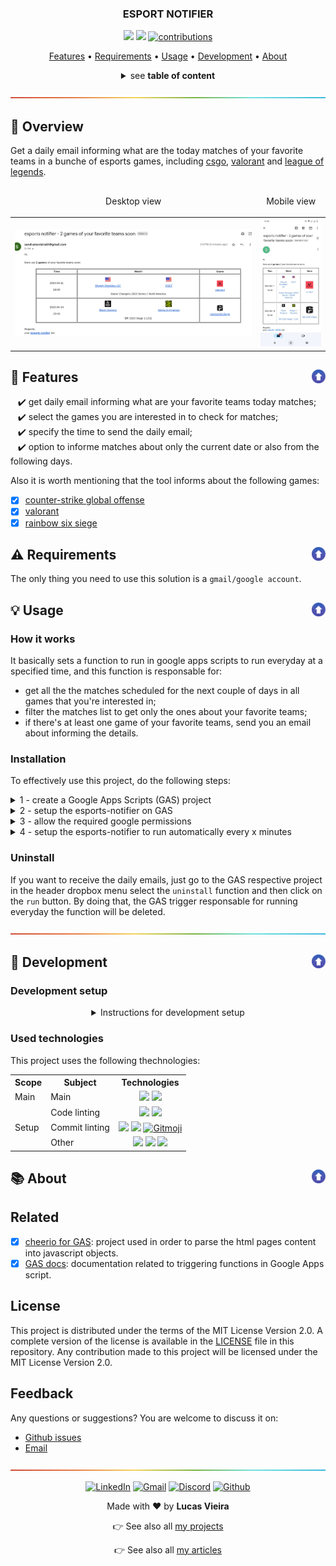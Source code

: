 <a name="TOC"></a>

<h3 align="center">
  ESPORT NOTIFIER
</h3>

<div align="center">
  <a href="https://nodejs.org/en/"><img src="https://img.shields.io/badge/made%20with-node-1f425f?logo=node.js&.svg" /></a>
  <a href="https://www.google.com/script/start/"><img src="https://img.shields.io/badge/apps%20script-4285F4?logo=google&logoColor=white" /></a>
  <a href="https://github.com/lucasvtiradentes/esports-notifier#contributing"><img src="https://img.shields.io/badge/contributions-welcome-brightgreen.svg?style=flat" alt="contributions" /></a>
</div>

<p align="center">
  <a href="#dart-features">Features</a> • <a href="#warning-requirements">Requirements</a> • <a href="#bulb-usage">Usage</a> • <a href="#wrench-development">Development</a>  • <a href="#books-about">About</a>
</p>

<details>
  <summary align="center"><span>see <b>table of content</b></span></summary>
  <p align="center">
    <ul>
      <!-- <li><a href="#trumpet-overview">Overview</a></li> -->
      <!-- <li><a href="#pushpin-table-of-contents">TOC</a></li> -->
      <li><a href="#dart-features">Features</a></li>
      <li><a href="#warning-requirements">Requirements</a></li>
      <li>
        <a href="#bulb-usage">Usage</a>
        <ul>
          <li><a href="#how-it-works">How it works?</a></li>
          <li><a href="#installation">Installation</a></li>
          <li><a href="#uninstall">Uninstall</a></li>
        </ul>
      </li>
      <li>
        <a href="#wrench-development">Development</a>
        <ul>
          <li><a href="#development-setup">Development setup</a></li>
          <li><a href="#used-technologies">Used technologies</a></li>
        </ul>
      </li>
      <li>
        <a href="#books-about">About</a>
        <ul>
          <li><a href="#related">Related</a></li>
          <li><a href="#license">License</a></li>
          <li><a href="#feedback">Feedback</a></li>
        </ul>
      </li>
    </ul>
  </p>
</details>

<a href="#"><img src="./.github/images/divider.png" /></a>

## :trumpet: Overview

Get a daily email informing what are the today matches of your favorite teams in a bunche of esports games, including [csgo](https://www.counter-strike.net/), [valorant](https://playvalorant.com/) and [league of legends](https://www.leagueoflegends.com/).

<div align="center">
  <table align="center">
    <thead>
      <tr>
        <td><p align="center">Desktop view</p></td>
        <td><p align="center">Mobile view</p></td>
      </tr>
    </thead>
    <tbody>
      <tr>
        <td><img width="100%" src="./.github/images/desktop.png"></td>
        <td><img width="200px" src="./.github/images/mobile.jpeg"></td>
      </tr>
    </tbody>
 </table>
</div>

## :dart: Features<a href="#TOC"><img align="right" src="./.github/images/up_arrow.png" width="22"></a>

&nbsp;&nbsp;&nbsp;✔️ get daily email informing what are your favorite teams today matches;<br>
&nbsp;&nbsp;&nbsp;✔️ select the games you are interested in to check for matches;<br>
&nbsp;&nbsp;&nbsp;✔️ specify the time to send the daily email;<br>
&nbsp;&nbsp;&nbsp;✔️ option to informe matches about only the current date or also from the following days.<br>

Also it is worth mentioning that the tool informs about the following games:

- [x] [counter-strike global offense](https://liquipedia.net/counterstrike/Liquipedia:Matches)
- [x] [valorant](https://www.vlr.gg/matches)
- [x] [rainbow six siege](https://siege.gg/matches)
<!-- - [ ] overwatch 2
- [ ] dota 2
- [ ] league of legends
- [ ] free fire
- [ ] rocket league
- [ ] call of duty -->

## :warning: Requirements<a href="#TOC"><img align="right" src="./.github/images/up_arrow.png" width="22"></a>

The only thing you need to use this solution is a `gmail/google account`.

## :bulb: Usage<a href="#TOC"><img align="right" src="./.github/images/up_arrow.png" width="22"></a>

### How it works

It basically sets a function to run in google apps scripts to run everyday at a specified time, and this function is responsable for:

- get all the the matches scheduled for the next couple of days in all games that you're interested in;
- filter the matches list to get only the ones about your favorite teams;
- if there's at least one game of your favorite teams, send you an email about informing the details.

### Installation

To effectively use this project, do the following steps:

<details>
  <summary>1 - create a Google Apps Scripts (GAS) project</summary>
  <div>
    <br>
    <p>Go to the <a href="">google apps script</a> and create a new project by clicking in the button showed in the next image.<br>
    It would be a good idea to rename the project to something like "esports-notifier".</p>
    <p align="center"><img width="500" src="./.github/images/tutorial/tut2.png" /></p>
  </div>
</details>

<details>
  <summary>2 - setup the esports-notifier on GAS</summary>
  <div>
    <br>
    <p>Click on the initial file, which is the <b>rectangle-1</b> on the image.</p>
    <p align="center"><img width="500" src="./.github/images/tutorial/tut3.png" /></p>
    <p>Replace the initial content present in the <b>rectangle-2</b> with the content present in <a href="./src/notifier.js">notifier.js</a>.</p>
    <blockquote>
      <p><span>⚠️ Warning</span><br>
       Remember to update the <code>CONFIGS</code> object according to your data and needs.</p>
    </blockquote>

<pre>
<!-- <DYNFIELD:GAS_SETUP> -->
const CONFIGS = {
  esports: {
    favoriteTeams: ['loud', 'mibr', 'imperial'], // specify your favorite teams
    games: {                                     // select the games you're interested
      csgo: true,
      valorant: true,
      rainbowSixSiege: true,
      dota: false,
      lol: false,
      rocketLeague: false,
      overwatch: false,
      callOfDuty: false,
      freeFire: false
    }
  },
  datetime: {
    timeToSendEmail: '07:00',                    // time to send the daily email if there is at least on game of your favorite teams
    diffHoursFromGmtTimezone: -3                 // specify the hour difference between your timezone and GMT timezone (UTC 0)
  },
  settings: {
    notifyOnlyAboutTodayGames: true,             // if 'false' it will alse send email in case of matchs of favorite teams in the next days
    strictTeamComparasion: false,                // if 'true' the name of the teams must be exact in all the matches source sites
    maintanceMode: false,                        // development option dont need to change
    loopFunction: 'checkTodayGames'              // development option dont need to change
  }
};

function getEsportsNotifier() {
  const version = "0.0.1"
  const content = getGithubFileContent('lucasvtiradentes/esports-notifier', 'master');
  eval(`this.EsportsNotifier = ` + content);
  const esportsNotifier = new EsportsNotifier(CONFIGS);
  return esportsNotifier;
}

function checkTodayGames() {
  const esportsNotifier = getEsportsNotifier();
  esportsNotifier.checkTodayGames();
}

function setup() {
  const esportsNotifier = getEsportsNotifier();
  esportsNotifier.install();
}

function uninstall() {
  const esportsNotifier = getEsportsNotifier();
  esportsNotifier.uninstall();
}

function getGithubFileContent(repository, branch) {
  const filePath = 'dist/EsportsNotifier.min.js';
  const final_link = `https://api.github.com/repos/${repository}/contents/${filePath}${branch ? `?ref=${branch}` : ''}`;
  const response = UrlFetchApp.fetch(final_link, { method: 'get', contentType: 'application/json' });
  const base64Content = JSON.parse(response.toString()).content;
  const decodedArr = Utilities.base64Decode(base64Content);
  const decodedAsString = Utilities.newBlob(decodedArr).getDataAsString();
  return decodedAsString;
}
<!-- </DYNFIELD:GAS_SETUP> -->
</pre>
  </div>
</details>

<details>
  <summary>3 - allow the required google permissions</summary>
  <div>
    <br>
    <p>Go to the project settings by clicking on the <b>first image rectangle</b>. After that, check the option to show the <code>appsscript.json</code> in our project, a file that manages the required google api access.</p>
    <div align="center">
      <table>
        <tr>
          <td align="center">
            <img height="300px" src="./.github/images/tutorial/tut4.1.png" />
          </td>
          <td align="center">
            <img width="300px" src="./.github/images/tutorial/tut4.2.png" />
          </td>
        </tr>
      </table>
    </div>
    <p>Go back to the project files, and replace the content present in the <code>appsscript.json</code> with the following code:</p>    <p align="center"><img width="500" src="./.github/images/tutorial/tut5.png" /></p>
    <pre>
<!-- <DYNFIELD:GAS_APPSSCRIPT> -->
{
  "timeZone": "Etc/GMT",
  "dependencies": {
    "libraries": [
      {
        "userSymbol": "Cheerio",
        "version": "14",
        "libraryId": "1ReeQ6WO8kKNxoaA_O0XEQ589cIrRvEBA9qcWpNqdOP17i47u6N9M5Xh0"
      }
    ]
  },
  "oauthScopes": [
    "https://www.googleapis.com/auth/script.scriptapp",
    "https://www.googleapis.com/auth/script.external_request",
    "https://www.googleapis.com/auth/script.send_mail",
    "https://www.googleapis.com/auth/userinfo.email"
  ],
  "exceptionLogging": "STACKDRIVER",
  "runtimeVersion": "V8"
}
<!-- </DYNFIELD:GAS_APPSSCRIPT> -->
</pre>
  </div>
</details>

<details>
  <summary>4 - setup the esports-notifier to run automatically every x minutes</summary>
  <div>
    <br>
    <p>Just follow what the bellow image shows, which is to select the <code>setup</code> function and run it.<br>
    After, a popup will appear asking your permission, and you'll have to accept it.</p>
    <p align="center"><img width="500" src="./.github/images/tutorial/tut6.webp" /></p>
  </div>
</details>

### Uninstall

If you want to receive the daily emails, just go to the GAS respective project in the header dropbox menu select the `uninstall` function and then click on the `run` button. By doing that, the GAS trigger responsable for running everyday the function will be deleted.

<a href="#"><img src="./.github/images/divider.png" /></a>

## :wrench: Development<a href="#TOC"><img align="right" src="./.github/images/up_arrow.png" width="22"></a>

### Development setup

<details>
  <summary align="center">Instructions for development setup</summary>
  <div>
<br>
To setup this project in your computer, run the following commands:

```bash
# Clone this repository
$ git clone https://github.com/lucasvtiradentes/esports-notifier

# Go into the repository
$ cd esports-notifier

# Install dependencies
$ npm install
```

If you want to contribute to the project, fork the project, make the necessary changes, and to test your work you can load your version in apps scripts with almost no effort: replace the content of the <code>getEsportsNotifier</code> function with the following code:

```js
function getEsportsNotifier() {
  // const version = "0.0.1" // version
  // const content = getEsportsProduction(version)
  const content = getEsportsDevelopment('yourgithub/project-fork', 'develop');
  eval(content);
  const esportsNotifier = new EsportsNotifier(CONFIGS);
  return esportsNotifier;
}

function getEsportsProduction(version) {
  return UrlFetchApp.fetch(`https://cdn.jsdelivr.net/npm/esports-notifier@${version}`).getContentText();
}

function getEsportsDevelopment(repository, branch) {
  const filePath = 'dist/EsportsNotifier.min.js';
  const final_link = `https://api.github.com/repos/${repository}/contents/${filePath}${branch ? `?ref=${branch}` : ''}`;
  const response = UrlFetchApp.fetch(final_link, { method: 'get', contentType: 'application/json' });
  const base64Content = JSON.parse(response.toString()).content;
  const decodedArr = Utilities.base64Decode(base64Content);
  const decodedAsString = Utilities.newBlob(decodedArr).getDataAsString();
  return decodedAsString;
}
```

This will allow you to **esports-notifier** source place (github repository or npm package) and specified version.

  </div>
</details>

### Used technologies

This project uses the following thechnologies:

<div align="center">
  <table>
    <tr>
      <th>Scope</th>
      <th>Subject</th>
      <th>Technologies</th>
    </tr>
    <tr>
      <td rowspan="1">Main</td>
      <td>Main</td>
      <td align="center">
        <a href="https://nodejs.org/"><img src="https://img.shields.io/badge/Node.js-339933?logo=nodedotjs&logoColor=white"></a>
        <a href="https://www.typescriptlang.org/"><img src="https://img.shields.io/badge/TypeScript-007ACC?logo=typescript&logoColor=white"></a>
      </td>
    </tr>
    <tr>
      <td rowspan="3">Setup</td>
      <td>Code linting</td>
      <td align="center">
        <a href="https://github.com/prettier/prettier"><img src="https://img.shields.io/badge/prettier-1A2C34?logo=prettier&logoColor=F7BA3E"></a>
        <a href="https://github.com/eslint/eslint"><img src="https://img.shields.io/badge/eslint-3A33D1?logo=eslint&logoColor=white"></a>
      </td>
    </tr>
    <tr>
      <!-- <td rowspan="2">Setup</td> -->
      <td>Commit linting</td>
      <td align="center">
      <a target="_blank" href="https://github.com/conventional-changelog/commitlint"><img src="https://img.shields.io/badge/commitlint-red?logo=commitlint&logoColor=white"></a>
      <a target="_blank" href="https://github.com/commitizen/cz-cli"><img src="https://img.shields.io/badge/commitizen-pink?logo=conventionalcommits&logoColor=white"></a>
      <a href="https://gitmoji.dev"><img
    src="https://img.shields.io/badge/gitmoji-%20😜%20😍-FFDD67.svg?style=flat-square"
    alt="Gitmoji"/></a>
      </td>
    </tr>
    <tr>
      <!-- <td rowspan="2">Setup</td> -->
      <td>Other</td>
      <td align="center">
        <a href="https://editorconfig.org/"><img src="https://img.shields.io/badge/Editor%20Config-E0EFEF?logo=editorconfig&logoColor=000"></a>
        <a target="_blank" href="https://github.com/typicode/husky"><img src="https://img.shields.io/badge/🐶%20husky-green?logo=husky&logoColor=white"></a>
        <a target="_blank" href="https://github.com/okonet/lint-staged"><img src="https://img.shields.io/badge/🚫%20lint%20staged-yellow?&logoColor=white"></a>
      </td>
    </tr>
  </table>
</div>

## :books: About<a href="#TOC"><img align="right" src="./.github/images/up_arrow.png" width="22"></a>

## Related

- [x] [cheerio for GAS](https://github.com/tani/cheeriogs): project used in order to parse the html pages content into javascript objects.
- [x] [GAS docs](https://developers.google.com/apps-script/reference/script/clock-trigger-builder?hl=pt-br): documentation related to triggering functions in Google Apps script.

## License

This project is distributed under the terms of the MIT License Version 2.0. A complete version of the license is available in the [LICENSE](LICENSE) file in this repository. Any contribution made to this project will be licensed under the MIT License Version 2.0.

## Feedback

Any questions or suggestions? You are welcome to discuss it on:

- [Github issues](https://github.com/lucasvtiradentes/esports-notifier/issues)
- [Email](mailto:lucasvtiradentes@gmail.com)

<a href="#"><img src="./.github/images/divider.png" /></a>

<div align="center">
  <p>
    <a target="_blank" href="https://www.linkedin.com/in/lucasvtiradentes/"><img src="https://img.shields.io/badge/-linkedin-blue?logo=Linkedin&logoColor=white" alt="LinkedIn"></a>
    <a target="_blank" href="mailto:lucasvtiradentes@gmail.com"><img src="https://img.shields.io/badge/gmail-red?logo=gmail&logoColor=white" alt="Gmail"></a>
    <a target="_blank" href="https://discord.com/users/262326726892191744"><img src="https://img.shields.io/badge/discord-5865F2?logo=discord&logoColor=white" alt="Discord"></a>
    <a target="_blank" href="https://github.com/lucasvtiradentes/"><img src="https://img.shields.io/badge/github-gray?logo=github&logoColor=white" alt="Github"></a>
  </p>
  <p>Made with ❤️ by <b>Lucas Vieira</b></p>
  <p>👉 See also all <a href="https://github.com/lucasvtiradentes/lucasvtiradentes/blob/master/portfolio/PROJECTS.md#TOC">my projects</a></p>
  <p>👉 See also all <a href="https://github.com/lucasvtiradentes/my-tutorials/blob/master/README.md#TOC">my articles</a></p>
</div>
